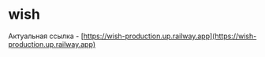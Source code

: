 # wish

Актуальная ссылка - [https://wish-production.up.railway.app](https://wish-production.up.railway.app)

